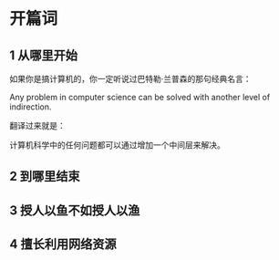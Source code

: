 # 开篇词

## 1 从哪里开始

如果你是搞计算机的，你一定听说过巴特勒·兰普森的那句经典名言：

Any problem in computer science can be solved with another level of indirection.

翻译过来就是：

计算机科学中的任何问题都可以通过增加一个中间层来解决。

## 2 到哪里结束

## 3 授人以鱼不如授人以渔

## 4 擅长利用网络资源
